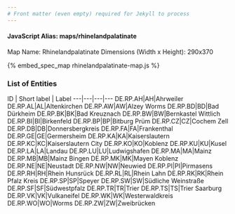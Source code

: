 ```yaml
---
# Front matter (even empty) required for Jekyll to process
---
```


#### JavaScript Alias: maps/rhinelandpalatinate

Map Name: Rhinelandpalatinate
Dimensions (Width x Height): 290x370



{% embed_spec_map rhinelandpalatinate-map.js %}

### List of Entities

ID | Short label | Label
---|---|---|---
DE.RP.AH|AH|Ahrweiler
DE.RP.AL|AL|Altenkirchen
DE.RP.AW|AW|Alzey Worms
DE.RP.BD|BD|Bad Dürkheim
DE.RP.BK|BK|Bad Kreuznach
DE.RP.BW|BW|Bernkastel Wittlich
DE.RP.BI|BI|Birkenfeld
DE.RP.BP|BP|Bitburg Prüm
DE.RP.CZ|CZ|Cochem Zell
DE.RP.DB|DB|Donnersbergkreis
DE.RP.FA|FA|Frankenthal
DE.RP.GE|GE|Germersheim
DE.RP.KA|KA|Kaiserslautern
DE.RP.KC|KC|Kaiserslautern City
DE.RP.KO|KO|Koblenz
DE.RP.KU|KU|Kusel
DE.RP.LA|LA|Landau
DE.RP.LU|LU|Ludwigshafen
DE.RP.MA|MA|Mainz
DE.RP.MB|MB|Mainz Bingen
DE.RP.MK|MK|Mayen Koblenz
DE.RP.NE|NE|Neustadt
DE.RP.NW|NW|Neuwied
DE.RP.PI|PI|Pirmasens
DE.RP.RH|RH|Rhein Hunsrück
DE.RP.RL|RL|Rhein Lahn
DE.RP.RK|RK|Rhein Pfalz Kreis
DE.RP.SP|SP|Speyer
DE.RP.SW|SW|Südliche Weinstraße
DE.RP.SF|SF|Südwestpfalz
DE.RP.TR|TR|Trier
DE.RP.TS|TS|Trier Saarburg
DE.RP.VK|VK|Vulkaneifel
DE.RP.WK|WK|Westerwaldkreis
DE.RP.WO|WO|Worms
DE.RP.ZW|ZW|Zweibrücken


